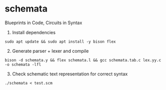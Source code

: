 # schemata
Blueprints in Code, Circuits in Syntax

1. Install dependencies
```
sudo apt update && sudo apt install -y bison flex
```

2. Generate parser + lexer and compile
```
bison -d schemata.y && flex schemata.l && gcc schemata.tab.c lex.yy.c -o schemata -lfl
```

3. Check schematic text representation for correct syntax
```
./schemata < test.scm
```